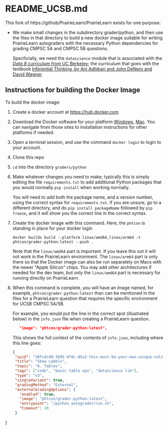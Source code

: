# README_UCSB.md

This fork of https://github/PrairieLearn/PrairieLearn exists for one purpose:

* We make small changes in the subdirectory grader/python, and then use the files in that directory to build a new docker image suitable
  for writing PrairieLearn autograders with the necessary Python dependencies for grading CMPSC 5A and CMPSC 5B questions.

  Specficially, we need the `datascience` module that is associated with the [*Data 8* curriculum from UC Berkeley](https://www.data8.org); the curriculum that goes
  with the textbook [Inferential Thinking, by Ani Adhikari and John DeNero and David Wagner](https://inferentialthinking.com/chapters/intro.html).

## Instructions for building the Docker Image

To build the docker image:

1. Create a docker account at https://hub.docker.com
2. Download the Docker software for your platform [Windows](https://docs.docker.com/desktop/setup/install/windows-install/), [Mac](https://docs.docker.com/desktop/setup/install/mac-install/).  You can navigate from those sites to installation instructions for other platforms if needed.
3. Open a terminal session, and use the command `docker login` to login to your account.
4. Clone this repo
5. `cd` into the directory `graders/python`
6. Make whatever changes you need to make; typically this is simply editing the file `requirements.txt`
   to add additional Python packages that you would normally `pip install` when working normally.

   You will need to add both the package name, and a version number, using the correct syntax for `requirements.txt`.
   If you are unsure, go to a different directory, and do `pip install packageName` followed by `pip freeze`, and it will show you the correct line in the correct syntax.
7. Create the docker image with this command.  Here, the `phtcon` is standing in place for your docker login
   ```
   docker buildx build --platform linux/amd64,linux/arm64 -t phtcon/grader-python:latest --push .
   ```
   Note that the `linux/amd64` part is important.  If you leave this out it will not work in the PrairieLearn environment.  The `linux/arm64` part is
   only there so that the Docker image can also be run separately on Macs with the newer "Apple Silicon" chips.   You may add other architectures if
   needed for the dev team, but only the `linux/amd64` part is necessary for running directly on PrairieLearn.
8. When this command is complete, you will have an image named, for example, `phtcon/grader-python:latest` than can be mentioned in the files for a
   PrairieLearn question that requires the specific environment for UCSB CMPSC 5A/5B.

   For example, you would put the line in the correct spot (illustrated below) in the `info.json` file
   when creating a PrairieLearn question.

   ```json
      "image": "phtcon/grader-python:latest",
   ```

   This shows the full context of the contents of `info.json`, including where this line goes:
   
   ```json
   {
    "uuid": "30fcdc49-3692-47dc-85a2-this-must-be-your-own-unique-valid-uuid",
    "title": "Show Labels",
    "topic": "6. Tables",
    "tags": ["code", "basic table ops", "datascience lib"],
    "type": "v3",
    "singleVariant": true,
    "gradingMethod": "External",
    "externalGradingOptions": {
      "enabled": true,
      "image": "phtcon/grader-python:latest",
      "entrypoint": "/python_autograder/run.sh",
      "timeout": 20
    }
  }
  ```
   
   
